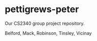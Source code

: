 # pettigrews-peter
Our CS2340 group project repository.
<p> Belford, Mack, Robinson, Tinsley, Vicinay
